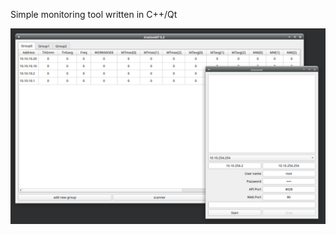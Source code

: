Simple monitoring tool written in C++/Qt

![alt tag](https://github.com/Alex20129/AvalonMT/blob/master/AvalonMT.png)

